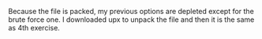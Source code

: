 Because the file is packed, my previous options are depleted except for the brute force one. 
I downloaded upx to unpack the file and then it is the same as 4th exercise.